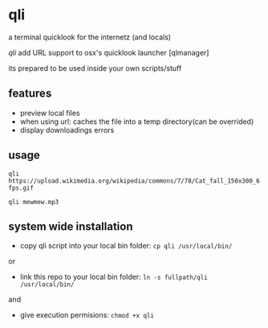 # qli
a terminal quicklook for the internetz (and locals)

*qli* add URL support to osx's quicklook launcher [qlmanager]

its prepared to be used inside your own scripts/stuff

## features
- preview local files
- when using url: caches the file into a temp directory(can be overrided)
- display downloadings errors

## usage
`qli https://upload.wikimedia.org/wikipedia/commons/7/78/Cat_fall_150x300_6fps.gif`

`qli mewmew.mp3`

## system wide installation
- copy qli script into your local bin folder: ``cp qli /usr/local/bin/``

or

- link this repo to your local bin folder: ``ln -s fullpath/qli /usr/local/bin/``

and
- give execution permisions: ``chmod +x qli``

[from_fitnr]: http://fitnr.com/showing-a-bash-spinner.html